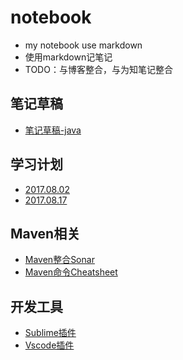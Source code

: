 # notebook
- my notebook use markdown
- 使用markdown记笔记
- TODO：与博客整合，与为知笔记整合

## 笔记草稿
- [笔记草稿-java](https://github.com/haoziapple/notebook/blob/master/draft.md)

## 学习计划
- [2017.08.02](https://github.com/haoziapple/notebook/blob/master/learn-plan/20170802.md)
- [2017.08.17](https://github.com/haoziapple/notebook/blob/master/learn-plan/20170817.md)

## Maven相关
- [Maven整合Sonar](https://github.com/haoziapple/notebook/blob/master/maven/maven-sonar.md)
- [Maven命令Cheatsheet](https://github.com/haoziapple/notebook/blob/master/maven/command-cheatsheet.md)

## 开发工具
- [Sublime插件](https://github.com/haoziapple/notebook/blob/master/sublime-plugins.md)
- [Vscode插件](https://github.com/haoziapple/notebook/blob/master/vscode-plugins.md)
